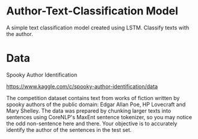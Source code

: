 # Author-Text-Classification Model

A simple text classification model created using LSTM.
Classify texts with the author.

# Data

Spooky Author Identification

https://www.kaggle.com/c/spooky-author-identification/data

The competition dataset contains text from works of fiction written by spooky authors of the public domain: Edgar Allan Poe, HP Lovecraft and Mary Shelley. The data was prepared by chunking larger texts into sentences using CoreNLP's MaxEnt sentence tokenizer, so you may notice the odd non-sentence here and there. Your objective is to accurately identify the author of the sentences in the test set.
